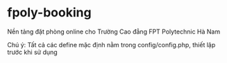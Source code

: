 # fpoly-booking
Nền tảng đặt phòng online cho Trường Cao đẳng FPT Polytechnic Hà Nam

Chú ý: Tất cả các define mặc định nằm trong config/config.php, thiết lập trước khi sử dụng

